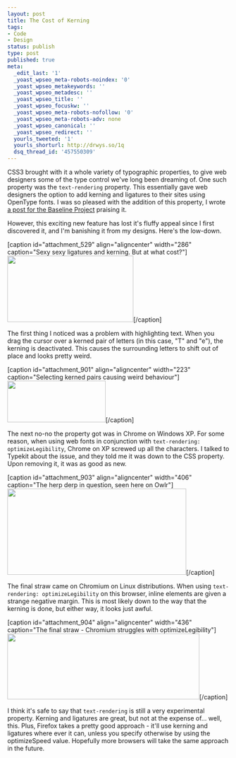 ```yaml
---
layout: post
title: The Cost of Kerning
tags:
- Code
- Design
status: publish
type: post
published: true
meta:
  _edit_last: '1'
  _yoast_wpseo_meta-robots-noindex: '0'
  _yoast_wpseo_metakeywords: ''
  _yoast_wpseo_metadesc: ''
  _yoast_wpseo_title: ''
  _yoast_wpseo_focuskw: ''
  _yoast_wpseo_meta-robots-nofollow: '0'
  _yoast_wpseo_meta-robots-adv: none
  _yoast_wpseo_canonical: ''
  _yoast_wpseo_redirect: ''
  yourls_tweeted: '1'
  yourls_shorturl: http://drwys.so/1q
  dsq_thread_id: '457550309'
---
```

CSS3 brought with it a whole variety of typographic properties, to give web designers some of the type control we've long been dreaming of. One such property was the <code>text-rendering</code> property. This essentially gave web designers the option to add kerning and ligatures to their sites using OpenType fonts. I was so pleased with the addition of this property, I wrote <a href="http://adamwhitcroft.com/baseline/posts/better-typography-with-css3-experimental-features/">a post for the Baseline Project</a> praising it.

However, this exciting new feature has lost it's fluffy appeal since I first discovered it, and I'm banishing it from my designs. Here's the low-down.

[caption id="attachment_529" align="aligncenter" width="286" caption="Sexy sexy ligatures and kerning. But at what cost?"]<img class="size-full wp-image-529 " title="textrendering" src="http://daneden.me/wp-content/uploads/2011/08/textrendering.png" alt="" width="286" height="150" />[/caption]

The first thing I noticed was a problem with highlighting text. When you drag the cursor over a kerned pair of letters (in this case, "T" and "e"), the kerning is deactivated. This causes the surrounding letters to shift out of place and looks pretty weird.

[caption id="attachment_901" align="aligncenter" width="223" caption="Selecting kerned pairs causing weird behaviour"]<img class="size-full wp-image-901" title="Side Effect" src="http://daneden.me/wp-content/uploads/2011/10/sideeffect.gif" alt="" width="223" height="94" />[/caption]

The next no-no the property got was in Chrome on Windows XP. For some reason, when using web fonts in conjunction with <code>text-rendering: optimizeLegibility</code>, Chrome on XP screwed up all the characters. I talked to Typekit about the issue, and they told me it was down to the CSS property. Upon removing it, it was as good as new.

[caption id="attachment_903" align="aligncenter" width="406" caption="The herp derp in question, seen here on Owlr"]<a href="http://owlr.me"><img class="size-full wp-image-903" title="text-rendering on Chrome XP" src="http://daneden.me/wp-content/uploads/2011/10/18_10_11_21_49_14.png" alt="" width="406" height="195" /></a>[/caption]

The final straw came on Chromium on Linux distributions. When using <code>text-rendering: optimizeLegibility</code> on this browser, inline elements are given a strange negative margin. This is most likely down to the way that the kerning is done, but either way, it looks just awful.

[caption id="attachment_904" align="aligncenter" width="436" caption="The final straw - Chromium struggles with optimizeLegibility"]<img class="size-full wp-image-904" title="failbuntu" src="http://daneden.me/wp-content/uploads/2011/10/failbuntu.png" alt="" width="436" height="149" />[/caption]

I think it's safe to say that <code>text-rendering</code> is still a very experimental property. Kerning and ligatures are great, but not at the expense of... well, this. Plus, Firefox takes a pretty good approach - it'll use kerning and ligatures where ever it can, unless you specify otherwise by using the optimizeSpeed value. Hopefully more browsers will take the same approach in the future.
